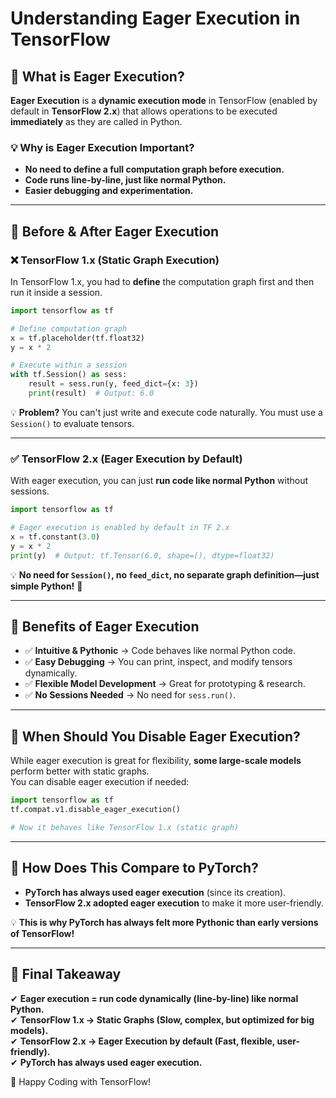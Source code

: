 # Understanding Eager Execution in TensorFlow

## **🔹 What is Eager Execution?**
**Eager Execution** is a **dynamic execution mode** in TensorFlow (enabled by default in **TensorFlow 2.x**) that allows operations to be executed **immediately** as they are called in Python.

### **💡 Why is Eager Execution Important?**
- **No need to define a full computation graph before execution.**
- **Code runs line-by-line, just like normal Python.**
- **Easier debugging and experimentation.**

---

## **🔹 Before & After Eager Execution**
### **❌ TensorFlow 1.x (Static Graph Execution)**
In TensorFlow 1.x, you had to **define** the computation graph first and then run it inside a session.

```python
import tensorflow as tf

# Define computation graph
x = tf.placeholder(tf.float32)
y = x * 2

# Execute within a session
with tf.Session() as sess:
    result = sess.run(y, feed_dict={x: 3})
    print(result)  # Output: 6.0
```
💡 **Problem?** You can't just write and execute code naturally. You must use a `Session()` to evaluate tensors.

---

### **✅ TensorFlow 2.x (Eager Execution by Default)**
With eager execution, you can just **run code like normal Python** without sessions.

```python
import tensorflow as tf

# Eager execution is enabled by default in TF 2.x
x = tf.constant(3.0)
y = x * 2
print(y)  # Output: tf.Tensor(6.0, shape=(), dtype=float32)
```
💡 **No need for `Session()`, no `feed_dict`, no separate graph definition—just simple Python!** 🎉  

---

## **🔹 Benefits of Eager Execution**
- ✅ **Intuitive & Pythonic** → Code behaves like normal Python code.  
- ✅ **Easy Debugging** → You can print, inspect, and modify tensors dynamically.  
- ✅ **Flexible Model Development** → Great for prototyping & research.  
- ✅ **No Sessions Needed** → No need for `sess.run()`.  

---

## **🔹 When Should You Disable Eager Execution?**
While eager execution is great for flexibility, **some large-scale models** perform better with static graphs.  
You can disable eager execution if needed:  

```python
import tensorflow as tf
tf.compat.v1.disable_eager_execution()

# Now it behaves like TensorFlow 1.x (static graph)
```

---

## **🔹 How Does This Compare to PyTorch?**
- **PyTorch has always used eager execution** (since its creation).  
- **TensorFlow 2.x adopted eager execution** to make it more user-friendly.  

💡 **This is why PyTorch has always felt more Pythonic than early versions of TensorFlow!**  

---

## **📌 Final Takeaway**
✔ **Eager execution = run code dynamically (line-by-line) like normal Python.**  
✔ **TensorFlow 1.x → Static Graphs (Slow, complex, but optimized for big models).**  
✔ **TensorFlow 2.x → Eager Execution by default (Fast, flexible, user-friendly).**  
✔ **PyTorch has always used eager execution.**  

🚀 Happy Coding with TensorFlow!


